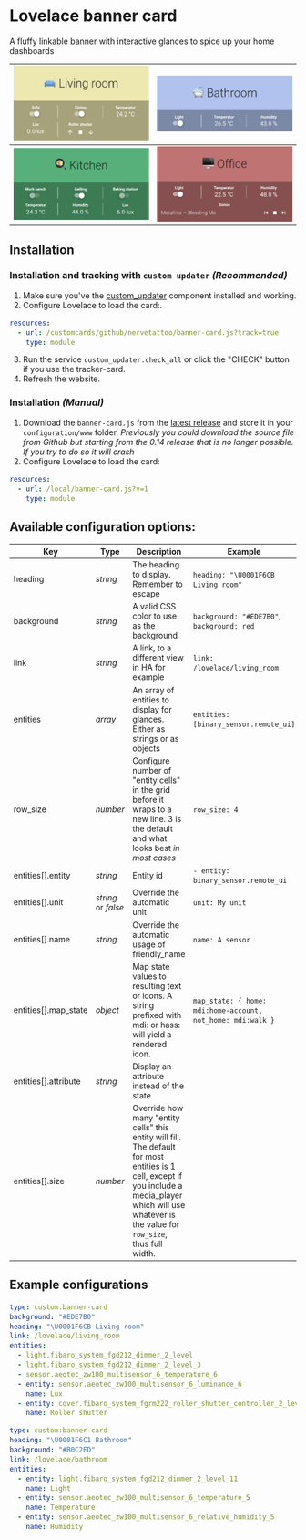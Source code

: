 # Lovelace banner card

A fluffy linkable banner with interactive glances to spice up your home dashboards

| ![Example 1](/screenshots/living-room.png) | ![Example 2](/screenshots/bathroom.png) |
| ------------------------------------------ | --------------------------------------- |
| ![Example 3](/screenshots/kitchen.png)     | ![Example 2](/screenshots/office.png)   |

## Installation

### Installation and tracking with `custom updater` _(Recommended)_

1. Make sure you've the [custom_updater](https://github.com/custom-components/custom_updater) component installed and working.
2. Configure Lovelace to load the card:.

```yaml
resources:
  - url: /customcards/github/nervetattoo/banner-card.js?track=true
    type: module
```

3. Run the service `custom_updater.check_all` or click the "CHECK" button if you use the tracker-card.
4. Refresh the website.

### Installation _(Manual)_

1. Download the `banner-card.js` from the [latest release](https://github.com/nervetattoo/banner-card/releases/latest) and store it in your `configuration/www` folder.
   _Previously you could download the source file from Github but starting from the 0.14 release that is no longer possible. If you try to do so it will crash_
2. Configure Lovelace to load the card:

```yaml
resources:
  - url: /local/banner-card.js?v=1
    type: module
```

## Available configuration options:

| Key                  | Type                | Description                                                                                                                                                                                                 | Example                                                     |
| -------------------- | ------------------- | ----------------------------------------------------------------------------------------------------------------------------------------------------------------------------------------------------------- | ----------------------------------------------------------- |
| heading              | _string_            | The heading to display. Remember to escape                                                                                                                                                                  | `heading: "\U0001F6CB Living room"`                         |
| background           | _string_            | A valid CSS color to use as the background                                                                                                                                                                  | `background: "#EDE7B0"`, `background: red`                  |
| link                 | _string_            | A link, to a different view in HA for example                                                                                                                                                               | `link: /lovelace/living_room`                               |
| entities             | _array_             | An array of entities to display for glances. Either as strings or as objects                                                                                                                                | `entities: [binary_sensor.remote_ui]`                       |
| row_size             | _number_            | Configure number of "entity cells" in the grid before it wraps to a new line. 3 is the default and what looks best _in most cases_                                                                          | `row_size: 4`                                               |
| entities[].entity    | _string_            | Entity id                                                                                                                                                                                                   | `- entity: binary_sensor.remote_ui`                         |
| entities[].unit      | _string_ or _false_ | Override the automatic unit                                                                                                                                                                                 | `unit: My unit`                                             |
| entities[].name      | _string_            | Override the automatic usage of friendly_name                                                                                                                                                               | `name: A sensor`                                            |
| entities[].map_state | _object_            | Map state values to resulting text or icons. A string prefixed with mdi: or hass: will yield a rendered icon.                                                                                               | `map_state: { home: mdi:home-account, not_home: mdi:walk }` |
| entities[].attribute | _string_            | Display an attribute instead of the state                                                                                                                                                                   |                                                             |
| entities[].size      | _number_            | Override how many "entity cells" this entity will fill. The default for most entities is 1 cell, except if you include a media_player which will use whatever is the value for `row_size`, thus full width. |                                                             |

## Example configurations

```yaml
type: custom:banner-card
background: "#EDE7B0"
heading: "\U0001F6CB Living room"
link: /lovelace/living_room
entities:
  - light.fibaro_system_fgd212_dimmer_2_level
  - light.fibaro_system_fgd212_dimmer_2_level_3
  - sensor.aeotec_zw100_multisensor_6_temperature_6
  - entity: sensor.aeotec_zw100_multisensor_6_luminance_6
    name: Lux
  - entity: cover.fibaro_system_fgrm222_roller_shutter_controller_2_level
    name: Roller shutter
```

```yaml
type: custom:banner-card
heading: "\U0001F6C1 Bathroom"
background: "#B0C2ED"
link: /lovelace/bathroom
entities:
  - entity: light.fibaro_system_fgd212_dimmer_2_level_11
    name: Light
  - entity: sensor.aeotec_zw100_multisensor_6_temperature_5
    name: Temperature
  - entity: sensor.aeotec_zw100_multisensor_6_relative_humidity_5
    name: Humidity
```
